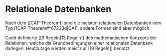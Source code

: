 # Relationale Datenbanken

Nach dem [[CAP-Theorem]] sind die meisten relationalen Datenbanken vom Typ [[CAP-Theorem#^67233d|CA]], andere Formen sind aber möglich.

Codd definierte [[9 Regeln|13 Regeln]] des mathematischen Konzepts der Relationen, welche die Grundbedingungen einer relationalen Datenbank darlegen.
Heutzutage werden meist nur [[9 Regeln]] benutzt.